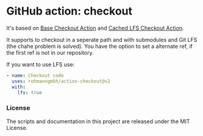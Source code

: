 # GitHub action: checkout

It's based on [Base Checkout Action](https://github.com/actions/checkout) and [Cached LFS Checkout Action](https://github.com/marketplace/actions/cached-lfs-checkout).

It supports to checkout in a seperate path and with submodules and Git LFS (the chahe problem is solved). You have the option to set a alternate ref, if the first ref is not in our repository.

If you want to use LFS use:


```yaml
- name: Checkout code
  uses: rohmanngmbh/action-checkout@v2
  with:
    lfs: true
```

### License

The scripts and documentation in this project are released under the MIT License.
